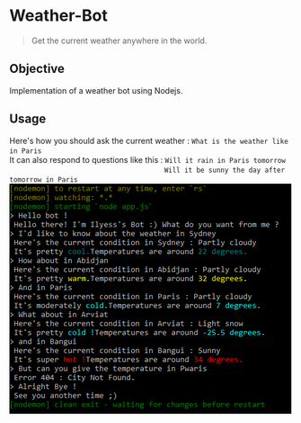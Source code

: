 # Weather-Bot
> Get the current weather anywhere in the world.

## Objective
Implementation of a weather bot using Nodejs.

## Usage
Here's how you should ask the current weather : ```What is the weather like in Paris```\
It can also respond to questions like this : ```Will it rain in Paris tomorrow```\
&nbsp; &nbsp; &nbsp; &nbsp; &nbsp; &nbsp; &nbsp; &nbsp; &nbsp; &nbsp; &nbsp; &nbsp; &nbsp; &nbsp; &nbsp; &nbsp; &nbsp; &nbsp; &nbsp; &nbsp; &nbsp; &nbsp; &nbsp; &nbsp; &nbsp; &nbsp; &nbsp; &nbsp; &nbsp; &nbsp; &nbsp; &nbsp; &nbsp; &nbsp; &nbsp; ```Will it be sunny the day after tomorrow in Paris```\
![Alt text](BotUsage.png?raw=true "Title")

